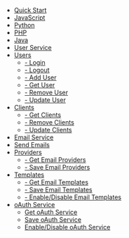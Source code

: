 - [Quick Start](/quick_start/quick_start.md)
 - [JavaScript](/quick_start/javascript.md)
 - [Python](/quick_start/python.md) 
 - [PHP](/quick_start/php.md)
 - [Java](/quick_start/java.md)
- [User Service](guide.md)
 - [Users]()
   - [ - Login]()
   - [ - Logout]()
   - [ - Add User]()
   - [ - Get User]()   
   - [ - Remove User]()
   - [ - Update User]()
 - [Clients]()
   - [ - Get Clients]()
   - [ - Remove Clients]()
   - [ - Update Clients]()
- [Email Service](guide.md)
 - [Send Emails]()
 - [Providers]()
   - [ - Get Email Providers]()
   - [ - Save Email Providers]()
 - [Templates]()
   - [ - Get Email Templates]()
   - [ - Save Email Templates]()
   - [ - Enable/Disable Email Templates]()
- [oAuth Service](guide.md)
  - [Get oAuth Service]()
  - [Save oAuth Service]()
  - [Enable/Disable oAuth Service]()
